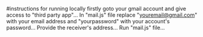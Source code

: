 #instructions for running locally
firstly goto your gmail account and give access to "third party app"...
In "mail.js" file replace "youremail@gmail.com" with your email address and "yourpassword" with your account's password...
Provide the receiver's address...
Run "mail.js" file...
